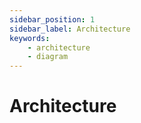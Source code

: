 ```yaml
---
sidebar_position: 1
sidebar_label: Architecture
keywords:
    - architecture
    - diagram
---
```


# Architecture
